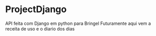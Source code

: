 # ProjectDjango
API feita com Django em python para Bringel
Futuramente aqui vem a receita de uso e o diario dos dias 